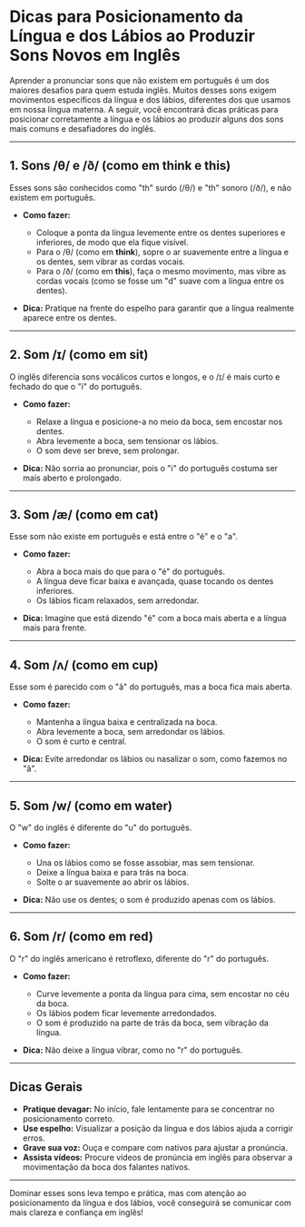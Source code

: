 
# Dicas para Posicionamento da Língua e dos Lábios ao Produzir Sons Novos em Inglês

Aprender a pronunciar sons que não existem em português é um dos maiores desafios para quem estuda inglês. Muitos desses sons exigem movimentos específicos da língua e dos lábios, diferentes dos que usamos em nossa língua materna. A seguir, você encontrará dicas práticas para posicionar corretamente a língua e os lábios ao produzir alguns dos sons mais comuns e desafiadores do inglês.

---

## 1. Sons /θ/ e /ð/ (como em **think** e **this**)

Esses sons são conhecidos como "th" surdo (/θ/) e "th" sonoro (/ð/), e não existem em português.

- **Como fazer:**
  - Coloque a ponta da língua levemente entre os dentes superiores e inferiores, de modo que ela fique visível.
  - Para o /θ/ (como em **think**), sopre o ar suavemente entre a língua e os dentes, sem vibrar as cordas vocais.
  - Para o /ð/ (como em **this**), faça o mesmo movimento, mas vibre as cordas vocais (como se fosse um "d" suave com a língua entre os dentes).

- **Dica:** Pratique na frente do espelho para garantir que a língua realmente aparece entre os dentes.

---

## 2. Som /ɪ/ (como em **sit**)

O inglês diferencia sons vocálicos curtos e longos, e o /ɪ/ é mais curto e fechado do que o "i" do português.

- **Como fazer:**
  - Relaxe a língua e posicione-a no meio da boca, sem encostar nos dentes.
  - Abra levemente a boca, sem tensionar os lábios.
  - O som deve ser breve, sem prolongar.

- **Dica:** Não sorria ao pronunciar, pois o "i" do português costuma ser mais aberto e prolongado.

---

## 3. Som /æ/ (como em **cat**)

Esse som não existe em português e está entre o "é" e o "a".

- **Como fazer:**
  - Abra a boca mais do que para o "é" do português.
  - A língua deve ficar baixa e avançada, quase tocando os dentes inferiores.
  - Os lábios ficam relaxados, sem arredondar.

- **Dica:** Imagine que está dizendo "é" com a boca mais aberta e a língua mais para frente.

---

## 4. Som /ʌ/ (como em **cup**)

Esse som é parecido com o "ã" do português, mas a boca fica mais aberta.

- **Como fazer:**
  - Mantenha a língua baixa e centralizada na boca.
  - Abra levemente a boca, sem arredondar os lábios.
  - O som é curto e central.

- **Dica:** Evite arredondar os lábios ou nasalizar o som, como fazemos no "ã".

---

## 5. Som /w/ (como em **water**)

O "w" do inglês é diferente do "u" do português.

- **Como fazer:**
  - Una os lábios como se fosse assobiar, mas sem tensionar.
  - Deixe a língua baixa e para trás na boca.
  - Solte o ar suavemente ao abrir os lábios.

- **Dica:** Não use os dentes; o som é produzido apenas com os lábios.

---

## 6. Som /r/ (como em **red**)

O "r" do inglês americano é retroflexo, diferente do "r" do português.

- **Como fazer:**
  - Curve levemente a ponta da língua para cima, sem encostar no céu da boca.
  - Os lábios podem ficar levemente arredondados.
  - O som é produzido na parte de trás da boca, sem vibração da língua.

- **Dica:** Não deixe a língua vibrar, como no "r" do português.

---

## Dicas Gerais

- **Pratique devagar:** No início, fale lentamente para se concentrar no posicionamento correto.
- **Use espelho:** Visualizar a posição da língua e dos lábios ajuda a corrigir erros.
- **Grave sua voz:** Ouça e compare com nativos para ajustar a pronúncia.
- **Assista vídeos:** Procure vídeos de pronúncia em inglês para observar a movimentação da boca dos falantes nativos.

---

Dominar esses sons leva tempo e prática, mas com atenção ao posicionamento da língua e dos lábios, você conseguirá se comunicar com mais clareza e confiança em inglês!
```
